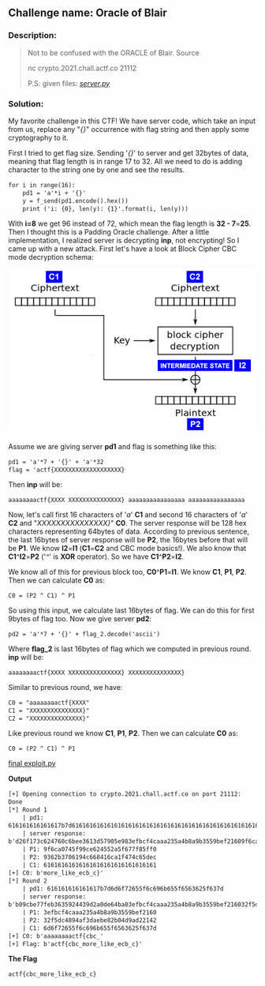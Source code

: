 ## Challenge name:	Oracle of Blair

### Description:
> Not to be confused with the ORACLE of Blair. Source
>
> nc crypto.2021.chall.actf.co 21112
> 
> P.S: given files: *[server.py](./server.py)*

### Solution:

My favorite challenge in this CTF! We have server code, which take an input from us, replace any "*{}*" occurrence with flag string and then apply some cryptography to it. 

First I tried to get flag size. Sending '*{}*' to server and get 32bytes of data, meaning that flag length is in range 17 to 32. All we need to do is adding character to the string one by one and see the results.

    for i in range(16):
        pd1 = 'a'*i + '{}'
        y = f_send(pd1.encode().hex())
        print ('i: {0}, len(y): {1}'.format(i, len(y)))

With **i=8** we get 96 instead of 72, which mean the flag length is **32 - 7**=**25**. Then I thought this is a Padding Oracle challenge. After a little implementation, I realized server is decrypting **inp**, not encrypting! So I came up with a new attack. First let's have a look at Block Cipher CBC mode decryption schema:

![block_cipher_cbc_decryption](bc_cbc_decryption.png)

Assume we are giving server **pd1** and flag is something like this:

    pd1 = 'a'*7 + '{}' + 'a'*32
    flag = 'actf{XXXXXXXXXXXXXXXXXXX}

Then **inp** will be:

    aaaaaaaactf{XXXX XXXXXXXXXXXXXXX} aaaaaaaaaaaaaaaa aaaaaaaaaaaaaaaa

Now, let's call first 16 characters of '*a*' **C1** and second 16 characters of '*a*' **C2** and "*XXXXXXXXXXXXXXX}*" **C0**. The server response will be 128 hex characters representing 64bytes of data. According to previous sentence, the last 16bytes of server response will be **P2**, the 16bytes before that will be **P1**. We know **I2**=**I1** (**C1**=**C2** and CBC mode basics!). We also know that **C1**^**I2**=**P2** ('*^*' is **XOR** operator). So we have **C1**^**P2**=**I2**.

We know all of this for previous block too, **C0**^**P1**=**I1**. We know **C1**, **P1**, **P2**. Then we can calculate **C0** as: 

    C0 = (P2 ^ C1) ^ P1

So using this input, we calculate last 16bytes of flag. We can do this for first 9bytes of flag too. Now we give server **pd2**:

    pd2 = 'a'*7 + '{}' + flag_2.decode('ascii')

Where **flag_2** is last 16bytes of flag which we computed in previous round. **inp** will be:

    aaaaaaaactf{XXXX XXXXXXXXXXXXXXX} XXXXXXXXXXXXXXX}

Similar to previous round, we have:

    C0 = "aaaaaaaactf{XXXX"
    C1 = "XXXXXXXXXXXXXXX}"
    C2 = "XXXXXXXXXXXXXXX}"

Like previous round we know **C1**, **P1**, **P2**. Then we can calculate **C0** as:

    C0 = (P2 ^ C1) ^ P1

[final exploit.py](./exploit.py)

**Output**

    [+] Opening connection to crypto.2021.chall.actf.co on port 21112: Done
    [*] Round 1
        | pd1: 616161616161617b7d6161616161616161616161616161616161616161616161616161616161616161
        | server response: b'd26f173c624760c6bee3613d57905e983efbcf4caaa235a4b8a9b3559bef21609f6ca0745f99ce624552a5f677f85ff09362b3706194c668416ca1f474c65dec'
        | P1: 9f6ca0745f99ce624552a5f677f85ff0
        | P2: 9362b3706194c668416ca1f474c65dec
        | C1: 61616161616161616161616161616161
    [+] C0: b'more_like_ecb_c}'
    [*] Round 2
        | pd1: 616161616161617b7d6d6f72655f6c696b655f6563625f637d
        | server response: b'b09cbe77feb3635924439d2a0de64ba03efbcf4caaa235a4b8a9b3559bef216032f5dc4894af3daebe82b04d9ad22142'
        | P1: 3efbcf4caaa235a4b8a9b3559bef2160
        | P2: 32f5dc4894af3daebe82b04d9ad22142
        | C1: 6d6f72655f6c696b655f6563625f637d
    [+] C0: b'aaaaaaaactf{cbc_'
    [+] Flag: b'actf{cbc_more_like_ecb_c}'



**The Flag**

    actf{cbc_more_like_ecb_c}
